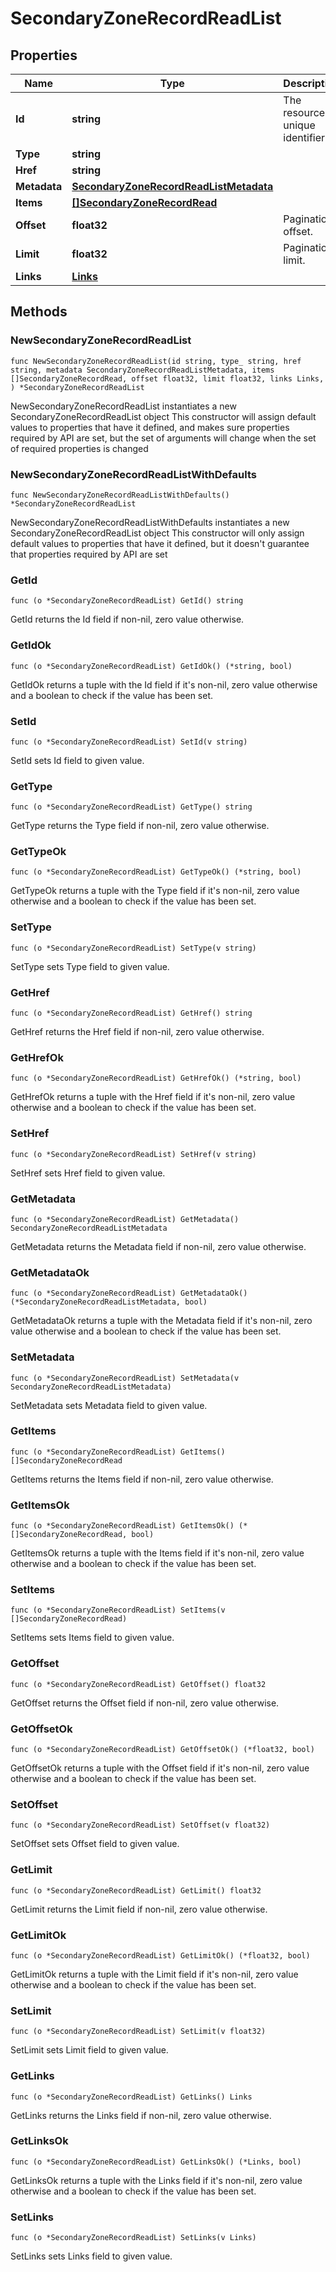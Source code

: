 # SecondaryZoneRecordReadList

## Properties

|Name | Type | Description | Notes|
|------------ | ------------- | ------------- | -------------|
|**Id** | **string** | The resource&#39;s unique identifier. | [readonly] |
|**Type** | **string** |  | |
|**Href** | **string** |  | [readonly] |
|**Metadata** | [**SecondaryZoneRecordReadListMetadata**](SecondaryZoneRecordReadListMetadata.md) |  | |
|**Items** | [**[]SecondaryZoneRecordRead**](SecondaryZoneRecordRead.md) |  | |
|**Offset** | **float32** | Pagination offset. | [readonly] |
|**Limit** | **float32** | Pagination limit. | [readonly] |
|**Links** | [**Links**](Links.md) |  | |

## Methods

### NewSecondaryZoneRecordReadList

`func NewSecondaryZoneRecordReadList(id string, type_ string, href string, metadata SecondaryZoneRecordReadListMetadata, items []SecondaryZoneRecordRead, offset float32, limit float32, links Links, ) *SecondaryZoneRecordReadList`

NewSecondaryZoneRecordReadList instantiates a new SecondaryZoneRecordReadList object
This constructor will assign default values to properties that have it defined,
and makes sure properties required by API are set, but the set of arguments
will change when the set of required properties is changed

### NewSecondaryZoneRecordReadListWithDefaults

`func NewSecondaryZoneRecordReadListWithDefaults() *SecondaryZoneRecordReadList`

NewSecondaryZoneRecordReadListWithDefaults instantiates a new SecondaryZoneRecordReadList object
This constructor will only assign default values to properties that have it defined,
but it doesn't guarantee that properties required by API are set

### GetId

`func (o *SecondaryZoneRecordReadList) GetId() string`

GetId returns the Id field if non-nil, zero value otherwise.

### GetIdOk

`func (o *SecondaryZoneRecordReadList) GetIdOk() (*string, bool)`

GetIdOk returns a tuple with the Id field if it's non-nil, zero value otherwise
and a boolean to check if the value has been set.

### SetId

`func (o *SecondaryZoneRecordReadList) SetId(v string)`

SetId sets Id field to given value.


### GetType

`func (o *SecondaryZoneRecordReadList) GetType() string`

GetType returns the Type field if non-nil, zero value otherwise.

### GetTypeOk

`func (o *SecondaryZoneRecordReadList) GetTypeOk() (*string, bool)`

GetTypeOk returns a tuple with the Type field if it's non-nil, zero value otherwise
and a boolean to check if the value has been set.

### SetType

`func (o *SecondaryZoneRecordReadList) SetType(v string)`

SetType sets Type field to given value.


### GetHref

`func (o *SecondaryZoneRecordReadList) GetHref() string`

GetHref returns the Href field if non-nil, zero value otherwise.

### GetHrefOk

`func (o *SecondaryZoneRecordReadList) GetHrefOk() (*string, bool)`

GetHrefOk returns a tuple with the Href field if it's non-nil, zero value otherwise
and a boolean to check if the value has been set.

### SetHref

`func (o *SecondaryZoneRecordReadList) SetHref(v string)`

SetHref sets Href field to given value.


### GetMetadata

`func (o *SecondaryZoneRecordReadList) GetMetadata() SecondaryZoneRecordReadListMetadata`

GetMetadata returns the Metadata field if non-nil, zero value otherwise.

### GetMetadataOk

`func (o *SecondaryZoneRecordReadList) GetMetadataOk() (*SecondaryZoneRecordReadListMetadata, bool)`

GetMetadataOk returns a tuple with the Metadata field if it's non-nil, zero value otherwise
and a boolean to check if the value has been set.

### SetMetadata

`func (o *SecondaryZoneRecordReadList) SetMetadata(v SecondaryZoneRecordReadListMetadata)`

SetMetadata sets Metadata field to given value.


### GetItems

`func (o *SecondaryZoneRecordReadList) GetItems() []SecondaryZoneRecordRead`

GetItems returns the Items field if non-nil, zero value otherwise.

### GetItemsOk

`func (o *SecondaryZoneRecordReadList) GetItemsOk() (*[]SecondaryZoneRecordRead, bool)`

GetItemsOk returns a tuple with the Items field if it's non-nil, zero value otherwise
and a boolean to check if the value has been set.

### SetItems

`func (o *SecondaryZoneRecordReadList) SetItems(v []SecondaryZoneRecordRead)`

SetItems sets Items field to given value.


### GetOffset

`func (o *SecondaryZoneRecordReadList) GetOffset() float32`

GetOffset returns the Offset field if non-nil, zero value otherwise.

### GetOffsetOk

`func (o *SecondaryZoneRecordReadList) GetOffsetOk() (*float32, bool)`

GetOffsetOk returns a tuple with the Offset field if it's non-nil, zero value otherwise
and a boolean to check if the value has been set.

### SetOffset

`func (o *SecondaryZoneRecordReadList) SetOffset(v float32)`

SetOffset sets Offset field to given value.


### GetLimit

`func (o *SecondaryZoneRecordReadList) GetLimit() float32`

GetLimit returns the Limit field if non-nil, zero value otherwise.

### GetLimitOk

`func (o *SecondaryZoneRecordReadList) GetLimitOk() (*float32, bool)`

GetLimitOk returns a tuple with the Limit field if it's non-nil, zero value otherwise
and a boolean to check if the value has been set.

### SetLimit

`func (o *SecondaryZoneRecordReadList) SetLimit(v float32)`

SetLimit sets Limit field to given value.


### GetLinks

`func (o *SecondaryZoneRecordReadList) GetLinks() Links`

GetLinks returns the Links field if non-nil, zero value otherwise.

### GetLinksOk

`func (o *SecondaryZoneRecordReadList) GetLinksOk() (*Links, bool)`

GetLinksOk returns a tuple with the Links field if it's non-nil, zero value otherwise
and a boolean to check if the value has been set.

### SetLinks

`func (o *SecondaryZoneRecordReadList) SetLinks(v Links)`

SetLinks sets Links field to given value.




